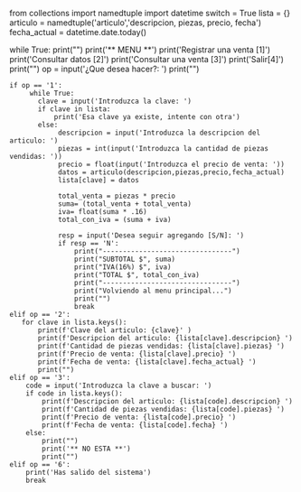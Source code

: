 

from collections import namedtuple
import datetime
switch = True
lista = {}
articulo = namedtuple('articulo','descripcion, piezas, precio, fecha')
fecha_actual = datetime.date.today()

while True:
    print("")
    print('** MENU **')
    print('Registrar una venta [1]')
    print('Consultar datos [2]')
    print('Consultar una venta [3]')
    print('Salir[4]')
    print("")
    op = input('¿Que desea hacer?: ')
    print("")
    
    if op == '1':
         while True:
           clave = input('Introduzca la clave: ')
           if clave in lista:
               print('Esa clave ya existe, intente con otra')
           else:
                descripcion = input('Introduzca la descripcion del articulo: ')
                piezas = int(input('Introduzca la cantidad de piezas vendidas: '))
                precio = float(input('Introduzca el precio de venta: '))
                datos = articulo(descripcion,piezas,precio,fecha_actual)
                lista[clave] = datos
                
                total_venta = piezas * precio
                suma= (total_venta + total_venta)
                iva= float(suma * .16)
                total_con_iva = (suma + iva)
                
                resp = input('Desea seguir agregando [S/N]: ')
                if resp == 'N':
                    print("--------------------------------")
                    print("SUBTOTAL $", suma)
                    print("IVA(16%) $", iva)
                    print("TOTAL $", total_con_iva)
                    print("--------------------------------")
                    print("Volviendo al menu principal...")
                    print("")
                    break     
    elif op == '2':
       for clave in lista.keys():
           print(f'Clave del articulo: {clave}' )
           print(f'Descripcion del articulo: {lista[clave].descripcion} ')
           print(f'Cantidad de piezas vendidas: {lista[clave].piezas} ')
           print(f'Precio de venta: {lista[clave].precio} ')
           print(f'Fecha de venta: {lista[clave].fecha_actual} ')
           print("")
    elif op == '3':
        code = input('Introduzca la clave a buscar: ')
        if code in lista.keys():
            print(f'Descripcion del articulo: {lista[code].descripcion} ')
            print(f'Cantidad de piezas vendidas: {lista[code].piezas} ')
            print(f'Precio de venta: {lista[code].precio} ')
            print(f'Fecha de venta: {lista[code].fecha} ')
        else:
            print("")
            print('** NO ESTA **')
            print("")
    elif op == '6':
        print('Has salido del sistema')
        break
    

